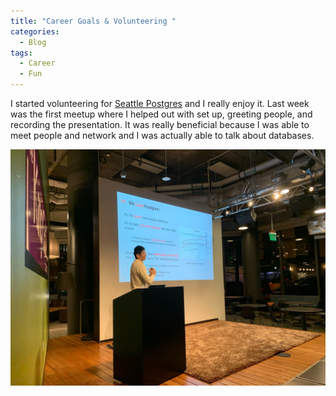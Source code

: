 ```yaml
---
title: "Career Goals & Volunteering "
categories:
  - Blog
tags:
  - Career
  - Fun
---
```


I started volunteering for [Seattle Postgres](https://www.meetup.com/seattle-postgres/) and I really enjoy it. Last week was the first meetup where I helped out with set up, greeting people, and recording the presentation. It was really beneficial because I was able to meet people and network and I was actually able to talk about databases. 


![Presentator discussing PostegreSQL in front of a large screen ](/assets/images/march7.jpeg)